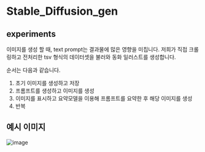 # Stable_Diffusion_gen


## experiments

이미지를 생성 할 때, text prompt는 결과물에 많은 영향을 미칩니다.
저희가 직접 크롤링하고 전처리한 tsv 형식의 데이터셋을 불러와 동화 일러스트를 생성합니다.

순서는 다음과 같습니다.

1. 초기 이미지를 생성하고 저장
2. 프롬프트를 생성하고 이미지를 생성
3. 이미지를 표시하고 요약모델을 이용해 프롬프트를 요약한 후 해당 이미지를 생성
4. 반복

## 예시 이미지

![image](https://github.com/Flying-4-Potatoes/Stable_Diffusion_gen/assets/79971467/56a9c4c5-a1af-4bf7-a2c4-f984da63f673)
